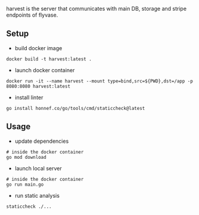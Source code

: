harvest is the server that communicates with main DB, storage and stripe endpoints of flyvase.

## Setup

- build docker image

```
docker build -t harvest:latest .
```

- launch docker container

```
docker run -it --name harvest --mount type=bind,src=${PWD},dst=/app -p 8080:8080 harvest:latest
```

- install linter

```
go install honnef.co/go/tools/cmd/staticcheck@latest
```

## Usage

- update dependencies

```
# inside the docker container
go mod download
```

- launch local server

```
# inside the docker container
go run main.go
```

- run static analysis

```
staticcheck ./...
```
